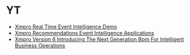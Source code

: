 # YT

* [Xmpro Real Time Event Intelligence Demo](xmpro-real-time-event-intelligence-demo.md)
* [Xmpro Recommendations   Event Intelligence Applications](xmpro-recommendations---event-intelligence-applications.md)
* [Xmpro Version 6   Introducing The Next Generation Bpm For Intelligent Business Operations](xmpro-version-6---introducing-the-next-generation-bpm-for-intelligent-business-operations/README.md)